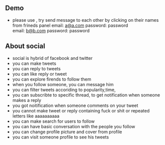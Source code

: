 
## Demo
- please use , try send message to each other by clicking on their names from frineds panel
email: a@a.com    password: password  
email: b@b.com    password: password  

## About social
- social is hybrid of facebook and twitter
- you can make tweets
- you can reply to tweets
- you can like reply or tweet
- you can explore firends to follow them
- when you follow someone, you can message him
- you can filter tweets accoriding to popularity,time,
- you can subscribte to specific thread, to get notification when someone makes a reply
- you got noitification when someone comments on your tweet
- you cannot make tweet or reply containing fuck or shit or repeated letters like aaaaaaaaaa
- you can make search for users to follow 
- you can have basic conversation with the people you follow
- you can change profile picture and cover from profile
- you can visit someone profile to see his tweets


